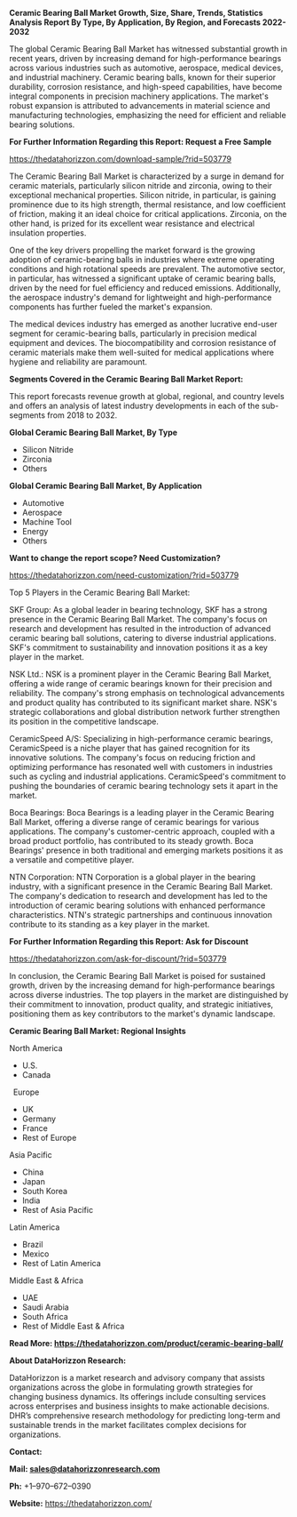 ﻿**Ceramic Bearing Ball  Market Growth, Size, Share, Trends, Statistics Analysis Report By Type, By Application, By Region, and Forecasts 2022-2032**

The global Ceramic Bearing Ball Market has witnessed substantial growth in recent years, driven by increasing demand for high-performance bearings across various industries such as automotive, aerospace, medical devices, and industrial machinery. Ceramic bearing balls, known for their superior durability, corrosion resistance, and high-speed capabilities, have become integral components in precision machinery applications. The market's robust expansion is attributed to advancements in material science and manufacturing technologies, emphasizing the need for efficient and reliable bearing solutions. 

**For Further Information Regarding this Report: Request a Free Sample**	

<https://thedatahorizzon.com/download-sample/?rid=503779> 

The Ceramic Bearing Ball Market is characterized by a surge in demand for ceramic materials, particularly silicon nitride and zirconia, owing to their exceptional mechanical properties. Silicon nitride, in particular, is gaining prominence due to its high strength, thermal resistance, and low coefficient of friction, making it an ideal choice for critical applications. Zirconia, on the other hand, is prized for its excellent wear resistance and electrical insulation properties.

One of the key drivers propelling the market forward is the growing adoption of ceramic-bearing balls in industries where extreme operating conditions and high rotational speeds are prevalent. The automotive sector, in particular, has witnessed a significant uptake of ceramic bearing balls, driven by the need for fuel efficiency and reduced emissions. Additionally, the aerospace industry's demand for lightweight and high-performance components has further fueled the market's expansion.

The medical devices industry has emerged as another lucrative end-user segment for ceramic-bearing balls, particularly in precision medical equipment and devices. The biocompatibility and corrosion resistance of ceramic materials make them well-suited for medical applications where hygiene and reliability are paramount. 

**Segments Covered in the Ceramic Bearing Ball Market Report:** 

This report forecasts revenue growth at global, regional, and country levels and offers an analysis of latest industry developments in each of the sub-segments from 2018 to 2032.

**Global Ceramic Bearing Ball Market, By Type**

- Silicon Nitride
- Zirconia
- Others

**Global Ceramic Bearing Ball Market, By Application**

- Automotive
- Aerospace
- Machine Tool
- Energy
- Others

**Want to change the report scope? Need Customization?**

<https://thedatahorizzon.com/need-customization/?rid=503779> 

Top 5 Players in the Ceramic Bearing Ball Market:

SKF Group: As a global leader in bearing technology, SKF has a strong presence in the Ceramic Bearing Ball Market. The company's focus on research and development has resulted in the introduction of advanced ceramic bearing ball solutions, catering to diverse industrial applications. SKF's commitment to sustainability and innovation positions it as a key player in the market.

NSK Ltd.: NSK is a prominent player in the Ceramic Bearing Ball Market, offering a wide range of ceramic bearings known for their precision and reliability. The company's strong emphasis on technological advancements and product quality has contributed to its significant market share. NSK's strategic collaborations and global distribution network further strengthen its position in the competitive landscape.

CeramicSpeed A/S: Specializing in high-performance ceramic bearings, CeramicSpeed is a niche player that has gained recognition for its innovative solutions. The company's focus on reducing friction and optimizing performance has resonated well with customers in industries such as cycling and industrial applications. CeramicSpeed's commitment to pushing the boundaries of ceramic bearing technology sets it apart in the market.

Boca Bearings: Boca Bearings is a leading player in the Ceramic Bearing Ball Market, offering a diverse range of ceramic bearings for various applications. The company's customer-centric approach, coupled with a broad product portfolio, has contributed to its steady growth. Boca Bearings' presence in both traditional and emerging markets positions it as a versatile and competitive player.

NTN Corporation: NTN Corporation is a global player in the bearing industry, with a significant presence in the Ceramic Bearing Ball Market. The company's dedication to research and development has led to the introduction of ceramic bearing solutions with enhanced performance characteristics. NTN's strategic partnerships and continuous innovation contribute to its standing as a key player in the market. 

**For Further Information Regarding this Report: Ask for Discount**	

<https://thedatahorizzon.com/ask-for-discount/?rid=503779> 

In conclusion, the Ceramic Bearing Ball Market is poised for sustained growth, driven by the increasing demand for high-performance bearings across diverse industries. The top players in the market are distinguished by their commitment to innovation, product quality, and strategic initiatives, positioning them as key contributors to the market's dynamic landscape.

**Ceramic Bearing Ball Market: Regional Insights**

North America

- U.S.
- Canada

` `Europe

- UK
- Germany
- France
- Rest of Europe

Asia Pacific

- China
- Japan
- South Korea
- India
- Rest of Asia Pacific

Latin America

- Brazil
- Mexico
- Rest of Latin America

Middle East & Africa

- UAE
- Saudi Arabia
- South Africa
- Rest of Middle East & Africa

**Read More: <https://thedatahorizzon.com/product/ceramic-bearing-ball/>** 

**About DataHorizzon Research:**

DataHorizzon is a market research and advisory company that assists organizations across the globe in formulating growth strategies for changing business dynamics. Its offerings include consulting services across enterprises and business insights to make actionable decisions. DHR’s comprehensive research methodology for predicting long-term and sustainable trends in the market facilitates complex decisions for organizations.

**Contact:**

**Mail: <sales@datahorizzonresearch.com>**

**Ph:** +1–970–672–0390

**Website:** <https://thedatahorizzon.com/>

